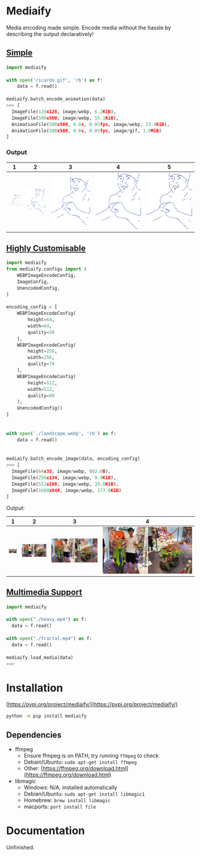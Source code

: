 # Mediaify

Media encoding made simple. Encode media without the hassle by describing the output declaratively!

## [Simple](./examples/simple.py)

```python
import mediaify

with open('ricardo.gif', 'rb') as f:
    data = f.read()

mediaify.batch_encode_animation(data)
>>> [
  ImageFile(128x128, image/webp, 6.2KiB),
  ImageFile(500x500, image/webp, 55.1KiB),
  AnimationFile(500x500, 0.6s, 0.05fps, image/webp, 23.4KiB),
  AnimationFile(500x500, 0.6s, 0.05fps, image/gif, 1.0MiB)
]
```

### Output

| 1 | 2 | 3 | 4 | 5 |
| - | - | - | - | - |
| ![](examples/output/fractal-0.webp) | ![](examples/output/fractal-1.webp) | ![](examples/output/fractal-2.webp) | ![](examples/output/fractal-3.webp) | ![](examples/output/fractal-4.gif) |


## [Highly Customisable](./examples/customisable.py)

```python
import mediaify
from mediaify.configs import (
    WEBPImageEncodeConfig,
    ImageConfig,
    UnencodedConfig,
)

encoding_config = [
    WEBPImageEncodeConfig(
        height=64,
        width=64,
        quality=50
    ),
    WEBPImageEncodeConfig(
        height=256,
        width=256,
        quality=70
    ),
    WEBPImageEncodeConfig(
        height=512,
        width=512,
        quality=80
    ),
    UnencodedConfig()
]


with open('./landscape.webp', 'rb') as f:
    data = f.read()


mediaify.batch_encode_image(data, encoding_config)
>>> [
  ImageFile(64x33, image/webp, 802.0B),
  ImageFile(256x134, image/webp, 9.9KiB),
  ImageFile(512x268, image/webp, 39.0KiB),
  ImageFile(1600x840, image/webp, 277.6KiB)
]
```

Output:

| 1 | 2 | 3 | 4 |
| - | - | - | - |
| ![](examples/output/landscape-0.webp) | ![](examples/output/landscape-1.webp) | ![](examples/output/landscape-2.webp) | ![](examples/output/landscape-3.webp) |

## [Multimedia Support](./examples/customisable.py)

```python
import mediaify

with open("./heavy.mp4") as f:
  data = f.read()

with open("./fractal.mp4") as f:
  data = f.read()

mediaify.load_media(data)
>>>
```

# Installation

[https://pypi.org/project/mediaify/](https://pypi.org/project/mediaify/)

```bash
python -m pip install mediaify
```

## Dependencies

- ffmpeg
  - Ensure ffmpeg is on PATH, try running `ffmpeg` to check
  - Debain/Ubuntu: `sudo apt-get install ffmpeg`
  - Other: [https://ffmpeg.org/download.html](https://ffmpeg.org/download.html)
- libmagic
  - Windows: N/A, installed automatically
  - Debian/Ubuntu: `sudo apt-get install libmagic1`
  - Homebrew: `brew install libmagic`
  - macports: `port install file`

# Documentation

Unfinished.
